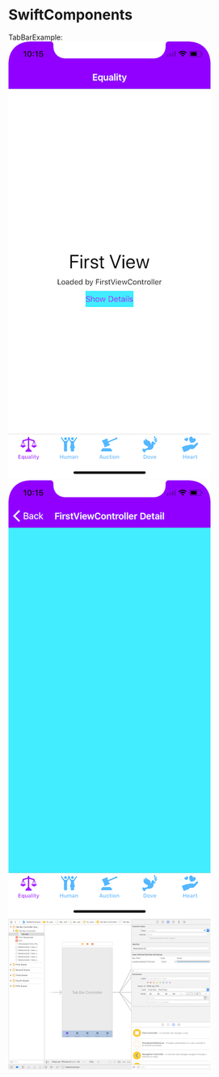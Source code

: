 # SwiftComponents

TabBarExample:<br/>
[![1](_PNG/1.png)](_PNG/1.png)
[![2](_PNG/2.png)](_PNG/2.png)
[![3](_PNG/3.png)](_PNG/3.png)
<br/>
